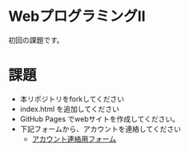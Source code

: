 # WebプログラミングⅡ
初回の課題です。

# 課題
* 本リポジトリをforkしてください
* index.html を追加してください
* GitHub Pages でwebサイトを作成してください。
* 下記フォームから、アカウントを連絡してください
  * [アカウント連絡用フォーム](https://goo.gl/forms/rI7TOWVkxcbcPo7j2)
